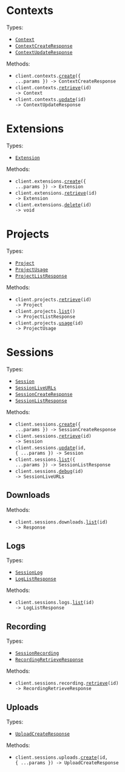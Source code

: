 # Contexts

Types:

- <code><a href="./src/resources/contexts.ts">Context</a></code>
- <code><a href="./src/resources/contexts.ts">ContextCreateResponse</a></code>
- <code><a href="./src/resources/contexts.ts">ContextUpdateResponse</a></code>

Methods:

- <code title="post /v1/contexts">client.contexts.<a href="./src/resources/contexts.ts">create</a>({ ...params }) -> ContextCreateResponse</code>
- <code title="get /v1/contexts/{id}">client.contexts.<a href="./src/resources/contexts.ts">retrieve</a>(id) -> Context</code>
- <code title="put /v1/contexts/{id}">client.contexts.<a href="./src/resources/contexts.ts">update</a>(id) -> ContextUpdateResponse</code>

# Extensions

Types:

- <code><a href="./src/resources/extensions.ts">Extension</a></code>

Methods:

- <code title="post /v1/extensions">client.extensions.<a href="./src/resources/extensions.ts">create</a>({ ...params }) -> Extension</code>
- <code title="get /v1/extensions/{id}">client.extensions.<a href="./src/resources/extensions.ts">retrieve</a>(id) -> Extension</code>
- <code title="delete /v1/extensions/{id}">client.extensions.<a href="./src/resources/extensions.ts">delete</a>(id) -> void</code>

# Projects

Types:

- <code><a href="./src/resources/projects.ts">Project</a></code>
- <code><a href="./src/resources/projects.ts">ProjectUsage</a></code>
- <code><a href="./src/resources/projects.ts">ProjectListResponse</a></code>

Methods:

- <code title="get /v1/projects/{id}">client.projects.<a href="./src/resources/projects.ts">retrieve</a>(id) -> Project</code>
- <code title="get /v1/projects">client.projects.<a href="./src/resources/projects.ts">list</a>() -> ProjectListResponse</code>
- <code title="get /v1/projects/{id}/usage">client.projects.<a href="./src/resources/projects.ts">usage</a>(id) -> ProjectUsage</code>

# Sessions

Types:

- <code><a href="./src/resources/sessions/sessions.ts">Session</a></code>
- <code><a href="./src/resources/sessions/sessions.ts">SessionLiveURLs</a></code>
- <code><a href="./src/resources/sessions/sessions.ts">SessionCreateResponse</a></code>
- <code><a href="./src/resources/sessions/sessions.ts">SessionListResponse</a></code>

Methods:

- <code title="post /v1/sessions">client.sessions.<a href="./src/resources/sessions/sessions.ts">create</a>({ ...params }) -> SessionCreateResponse</code>
- <code title="get /v1/sessions/{id}">client.sessions.<a href="./src/resources/sessions/sessions.ts">retrieve</a>(id) -> Session</code>
- <code title="post /v1/sessions/{id}">client.sessions.<a href="./src/resources/sessions/sessions.ts">update</a>(id, { ...params }) -> Session</code>
- <code title="get /v1/sessions">client.sessions.<a href="./src/resources/sessions/sessions.ts">list</a>({ ...params }) -> SessionListResponse</code>
- <code title="get /v1/sessions/{id}/debug">client.sessions.<a href="./src/resources/sessions/sessions.ts">debug</a>(id) -> SessionLiveURLs</code>

## Downloads

Methods:

- <code title="get /v1/sessions/{id}/downloads">client.sessions.downloads.<a href="./src/resources/sessions/downloads.ts">list</a>(id) -> Response</code>

## Logs

Types:

- <code><a href="./src/resources/sessions/logs.ts">SessionLog</a></code>
- <code><a href="./src/resources/sessions/logs.ts">LogListResponse</a></code>

Methods:

- <code title="get /v1/sessions/{id}/logs">client.sessions.logs.<a href="./src/resources/sessions/logs.ts">list</a>(id) -> LogListResponse</code>

## Recording

Types:

- <code><a href="./src/resources/sessions/recording.ts">SessionRecording</a></code>
- <code><a href="./src/resources/sessions/recording.ts">RecordingRetrieveResponse</a></code>

Methods:

- <code title="get /v1/sessions/{id}/recording">client.sessions.recording.<a href="./src/resources/sessions/recording.ts">retrieve</a>(id) -> RecordingRetrieveResponse</code>

## Uploads

Types:

- <code><a href="./src/resources/sessions/uploads.ts">UploadCreateResponse</a></code>

Methods:

- <code title="post /v1/sessions/{id}/uploads">client.sessions.uploads.<a href="./src/resources/sessions/uploads.ts">create</a>(id, { ...params }) -> UploadCreateResponse</code>
